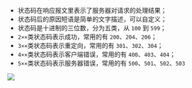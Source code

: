 - 状态码在响应报文里表示了服务器对请求的处理结果；
- 状态码后的原因短语是简单的文字描述，可以自定义；
- 状态码是十进制的三位数，分为五类，从 `100` 到 `599`；
- `2××`类状态码表示成功，常用的有 `200`、`204`、`206`；
- `3××`类状态码表示重定向，常用的有 `301`、`302`、`304`；
- `4××`类状态码表示客户端错误，常用的有 `400`、`403`、`404`；
- `5××`类状态码表示服务器错误，常用的有 `500`、`501`、`502`、`503`


![](http://blog.poetries.top/img-repo/2019/12/98.png)